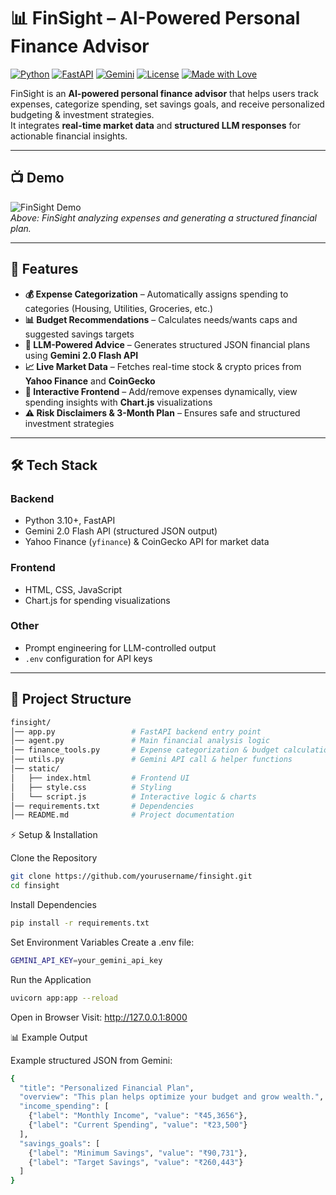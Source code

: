 # 📊 FinSight – AI-Powered Personal Finance Advisor

[![Python](https://img.shields.io/badge/Python-3.10%2B-blue?logo=python)](https://www.python.org/)
[![FastAPI](https://img.shields.io/badge/FastAPI-Backend-green?logo=fastapi)](https://fastapi.tiangolo.com/)
[![Gemini](https://img.shields.io/badge/LLM-Gemini%202.0-orange)](https://ai.google.dev/)
[![License](https://img.shields.io/badge/License-MIT-purple)](LICENSE)
[![Made with Love](https://img.shields.io/badge/Made%20with-Love-red)](#)

FinSight is an **AI-powered personal finance advisor** that helps users track expenses, categorize spending, set savings goals, and receive personalized budgeting & investment strategies.  
It integrates **real-time market data** and **structured LLM responses** for actionable financial insights.

---

## 📺 Demo

![FinSight Demo](static/demo.gif)  
*Above: FinSight analyzing expenses and generating a structured financial plan.*

---

## 🚀 Features

- **💰 Expense Categorization** – Automatically assigns spending to categories (Housing, Utilities, Groceries, etc.)  
- **📊 Budget Recommendations** – Calculates needs/wants caps and suggested savings targets  
- **🤖 LLM-Powered Advice** – Generates structured JSON financial plans using **Gemini 2.0 Flash API**  
- **📈 Live Market Data** – Fetches real-time stock & crypto prices from **Yahoo Finance** and **CoinGecko**  
- **🎨 Interactive Frontend** – Add/remove expenses dynamically, view spending insights with **Chart.js** visualizations  
- **⚠️ Risk Disclaimers & 3-Month Plan** – Ensures safe and structured investment strategies  

---

## 🛠️ Tech Stack

### **Backend**
- Python 3.10+, FastAPI  
- Gemini 2.0 Flash API (structured JSON output)  
- Yahoo Finance (`yfinance`) & CoinGecko API for market data  

### **Frontend**
- HTML, CSS, JavaScript  
- Chart.js for spending visualizations  

### **Other**
- Prompt engineering for LLM-controlled output  
- `.env` configuration for API keys  

---

## 📂 Project Structure


```bash 
finsight/
│── app.py                 # FastAPI backend entry point
│── agent.py               # Main financial analysis logic
│── finance_tools.py       # Expense categorization & budget calculation
│── utils.py               # Gemini API call & helper functions
│── static/
│   ├── index.html         # Frontend UI
│   ├── style.css          # Styling
│   └── script.js          # Interactive logic & charts
│── requirements.txt       # Dependencies
│── README.md              # Project documentation
```


⚡ Setup & Installation

Clone the Repository
```bash
git clone https://github.com/yourusername/finsight.git
cd finsight
```

Install Dependencies
```bash
pip install -r requirements.txt
```

Set Environment Variables
Create a .env file:
```bash
GEMINI_API_KEY=your_gemini_api_key
```


Run the Application
```bash
uvicorn app:app --reload
```

Open in Browser
Visit: http://127.0.0.1:8000


📊 Example Output

Example structured JSON from Gemini:
```bash
{
  "title": "Personalized Financial Plan",
  "overview": "This plan helps optimize your budget and grow wealth.",
  "income_spending": [
    {"label": "Monthly Income", "value": "₹45,3656"},
    {"label": "Current Spending", "value": "₹23,500"}
  ],
  "savings_goals": [
    {"label": "Minimum Savings", "value": "₹90,731"},
    {"label": "Target Savings", "value": "₹260,443"}
  ]
}

```
